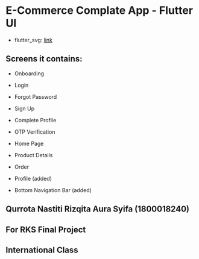 # E-Commerce Complate App - Flutter UI

- flutter_svg: [link](https://pub.dev/packages/flutter_svg)

## Screens it contains:

- Onboarding

- Login

- Forgot Password

- Sign Up

- Complete Profile

- OTP Verification

- Home Page

- Product Details

- Order

- Profile (added)

- Bottom Navigation Bar (added)

## Qurrota Nastiti Rizqita Aura Syifa (1800018240)
## For RKS Final Project
## International Class

